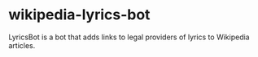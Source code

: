 wikipedia-lyrics-bot
====================

LyricsBot is a bot that adds links to legal providers of lyrics to Wikipedia articles.